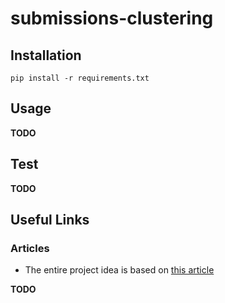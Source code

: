 # submissions-clustering

## Installation

`pip install -r requirements.txt`


## Usage

**TODO**


## Test


**TODO**


## Useful Links

### Articles

* The entire project idea is based on [this article](http://dl.acm.org/citation.cfm?id=3053985 "Deep Knowledge Tracing On Programming Exercises")

**TODO**